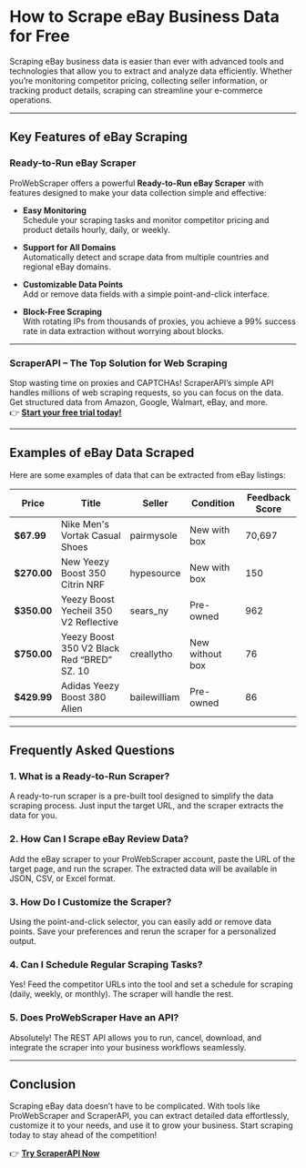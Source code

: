 # How to Scrape eBay Business Data for Free

Scraping eBay business data is easier than ever with advanced tools and technologies that allow you to extract and analyze data efficiently. Whether you’re monitoring competitor pricing, collecting seller information, or tracking product details, scraping can streamline your e-commerce operations.

---

## Key Features of eBay Scraping

### Ready-to-Run eBay Scraper

ProWebScraper offers a powerful **Ready-to-Run eBay Scraper** with features designed to make your data collection simple and effective:

- **Easy Monitoring**  
  Schedule your scraping tasks and monitor competitor pricing and product details hourly, daily, or weekly.

- **Support for All Domains**  
  Automatically detect and scrape data from multiple countries and regional eBay domains.

- **Customizable Data Points**  
  Add or remove data fields with a simple point-and-click interface.

- **Block-Free Scraping**  
  With rotating IPs from thousands of proxies, you achieve a 99% success rate in data extraction without worrying about blocks.

---

### ScraperAPI – The Top Solution for Web Scraping

Stop wasting time on proxies and CAPTCHAs! ScraperAPI’s simple API handles millions of web scraping requests, so you can focus on the data. Get structured data from Amazon, Google, Walmart, eBay, and more.  
👉 [**Start your free trial today!**](https://bit.ly/Scraperapi)

---

## Examples of eBay Data Scraped

Here are some examples of data that can be extracted from eBay listings:

| Price         | Title                                                             | Seller       | Condition      | Feedback Score |
|---------------|-------------------------------------------------------------------|--------------|----------------|----------------|
| **$67.99**    | Nike Men's Vortak Casual Shoes                                   | pairmysole   | New with box   | 70,697         |
| **$270.00**   | New Yeezy Boost 350 Citrin NRF                                   | hypesource   | New with box   | 150            |
| **$350.00**   | Yeezy Boost Yecheil 350 V2 Reflective                            | sears_ny     | Pre-owned      | 962            |
| **$750.00**   | Yeezy Boost 350 V2 Black Red “BRED” SZ. 10                       | creallytho   | New without box| 76             |
| **$429.99**   | Adidas Yeezy Boost 380 Alien                                     | bailewilliam | Pre-owned      | 86             |

---

## Frequently Asked Questions

### 1. **What is a Ready-to-Run Scraper?**  
A ready-to-run scraper is a pre-built tool designed to simplify the data scraping process. Just input the target URL, and the scraper extracts the data for you.

### 2. **How Can I Scrape eBay Review Data?**  
Add the eBay scraper to your ProWebScraper account, paste the URL of the target page, and run the scraper. The extracted data will be available in JSON, CSV, or Excel format.

### 3. **How Do I Customize the Scraper?**  
Using the point-and-click selector, you can easily add or remove data points. Save your preferences and rerun the scraper for a personalized output.

### 4. **Can I Schedule Regular Scraping Tasks?**  
Yes! Feed the competitor URLs into the tool and set a schedule for scraping (daily, weekly, or monthly). The scraper will handle the rest.

### 5. **Does ProWebScraper Have an API?**  
Absolutely! The REST API allows you to run, cancel, download, and integrate the scraper into your business workflows seamlessly.

---

## Conclusion

Scraping eBay data doesn’t have to be complicated. With tools like ProWebScraper and ScraperAPI, you can extract detailed data effortlessly, customize it to your needs, and use it to grow your business. Start scraping today to stay ahead of the competition!

👉 [**Try ScraperAPI Now**](https://bit.ly/Scraperapi)
